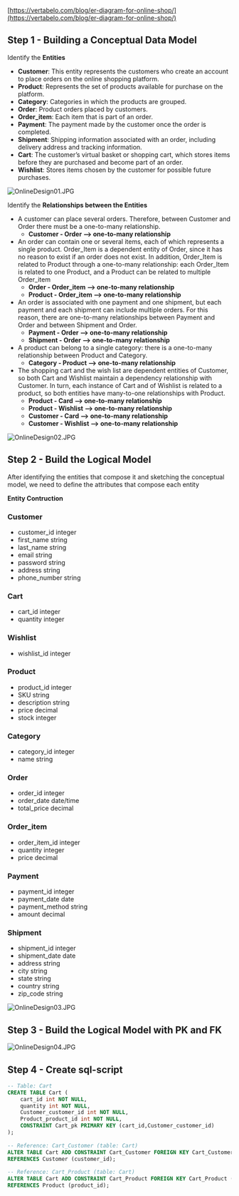 [https://vertabelo.com/blog/er-diagram-for-online-shop/](https://vertabelo.com/blog/er-diagram-for-online-shop/)

## Step 1 - Building a Conceptual Data Model

Identify the **Entities**
- **Customer**: This entity represents the customers who create an account to place orders on the online shopping platform.
- **Product**: Represents the set of products available for purchase on the platform.
- **Category**: Categories in which the products are grouped.
- **Order**: Product orders placed by customers.
- **Order_item**: Each item that is part of an order.
- **Payment**: The payment made by the customer once the order is completed.
- **Shipment**: Shipping information associated with an order, including delivery address and tracking information.
- **Cart**: The customer’s virtual basket or shopping cart, which stores items before they are purchased and become part of an order.
- **Wishlist**: Stores items chosen by the customer for possible future purchases.

![OnlineDesign01.JPG](pic/OnlineDesign01.JPG)

Identify the **Relationships between the Entities**
- A customer can place several orders. Therefore, between Customer and Order there must be a one-to-many relationship.
  - **Customer - Order --> one-to-many relationship**
- An order can contain one or several items, each of which represents a single product. Order_Item is a dependent entity of Order, since it has no reason to exist if an order does not exist. In addition, Order_Item is related to Product through a one-to-many relationship: each Order_Item is related to one Product, and a Product can be related to multiple Order_item
  - **Order - Order_item --> one-to-many relationship**
  - **Product - Order_item --> one-to-many relationship**
- An order is associated with one payment and one shipment, but each payment and each shipment can include multiple orders. For this reason, there are one-to-many relationships between Payment and Order and between Shipment and Order.
  - **Payment - Order --> one-to-many relationship**
  - **Shipment - Order --> one-to-many relationship**
- A product can belong to a single category: there is a one-to-many relationship between Product and Category.
  - **Category - Product --> one-to-many relationship**
- The shopping cart and the wish list are dependent entities of Customer, so both Cart and Wishlist maintain a dependency relationship with Customer. In turn, each instance of Cart and of Wishlist is related to a product, so both entities have many-to-one relationships with Product.
  - **Product - Card --> one-to-many relationship**
  - **Product - Wishlist --> one-to-many relationship**
  - **Customer - Card --> one-to-many relationship**
  - **Customer - Wishlist --> one-to-many relationship**

![OnlineDesign02.JPG](pic/OnlineDesign02.JPG)

## Step 2 - Build the Logical Model

After identifying the entities that compose it and sketching the conceptual model, we need to define the attributes that compose each entity

**Entity Contruction**

### Customer
- customer_id	integer
- first_name	string
- last_name	string
- email	string
- password	string
- address	string
- phone_number	string

### Cart
- cart_id	integer
- quantity	integer

### Wishlist
- wishlist_id	integer

### Product
- product_id	integer
- SKU	string
- description	string
- price	decimal
- stock	integer

### Category
- category_id	integer
- name	string

### Order
- order_id	integer
- order_date	date/time
- total_price	decimal

### Order_item
- order_item_id	integer
- quantity	integer
- price	decimal

### Payment
- payment_id	integer
- payment_date	date
- payment_method	string
- amount	decimal

### Shipment
- shipment_id	integer
- shipment_date	date
- address	string
- city	string
- state	string
- country	string
- zip_code	string


![OnlineDesign03.JPG](pic/OnlineDesign03.JPG)


## Step 3 - Build the Logical Model with PK and FK


![OnlineDesign04.JPG](pic/OnlineDesign04.JPG)

## Step 4 - Create sql-script

```sql
-- Table: Cart
CREATE TABLE Cart (
    cart_id int NOT NULL,
    quantity int NOT NULL,
    Customer_customer_id int NOT NULL,
    Product_product_id int NOT NULL,
    CONSTRAINT Cart_pk PRIMARY KEY (cart_id,Customer_customer_id)
);
 
-- Reference: Cart_Customer (table: Cart)
ALTER TABLE Cart ADD CONSTRAINT Cart_Customer FOREIGN KEY Cart_Customer (Customer_customer_id)
REFERENCES Customer (customer_id);
 
-- Reference: Cart_Product (table: Cart)
ALTER TABLE Cart ADD CONSTRAINT Cart_Product FOREIGN KEY Cart_Product (Product_product_id)
REFERENCES Product (product_id);
```
